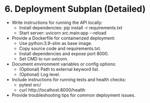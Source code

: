 # 6. Deployment Subplan (Detailed)
- Write instructions for running the API locally:
  - Install dependencies: pip install -r requirements.txt
  - Start server: uvicorn src.main:app --reload
- Provide a Dockerfile for containerized deployment:
  - Use python:3.9-slim as base image.
  - Copy source code and requirements.txt.
  - Install dependencies and expose port 8000.
  - Set CMD to run uvicorn.
- Document environment variables or config options:
  - (Optional) Path to external keyword list.
  - (Optional) Log level.
- Include instructions for running tests and health checks:
  - pytest src/
  - curl http://localhost:8000/health
- Provide troubleshooting tips for common deployment issues. 